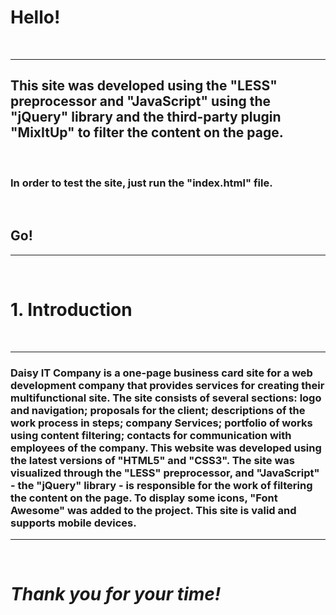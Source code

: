 # Hello!
&nbsp;

---
## This site was developed using the "LESS" preprocessor and "JavaScript" using the "jQuery" library and the third-party plugin "MixItUp" to filter the content on the page.
&nbsp;

### In order to test the site, just run the "index.html" file.
&nbsp;

## **Go!**
---
&nbsp;

# 1. Introduction
&nbsp;

---
### Daisy IT Company is a one-page business card site for a web development company that provides services for creating their multifunctional site. The site consists of several sections: logo and navigation; proposals for the client; descriptions of the work process in steps; company Services; portfolio of works using content filtering; contacts for communication with employees of the company. This website was developed using the latest versions of "HTML5" and "CSS3". The site was visualized through the "LESS" preprocessor, and "JavaScript" - the "jQuery" library - is responsible for the work of filtering the content on the page. To display some icons, "Font Awesome" was added to the project. This site is valid and supports mobile devices.
---
&nbsp;

# ___Thank you for your time!___ 
